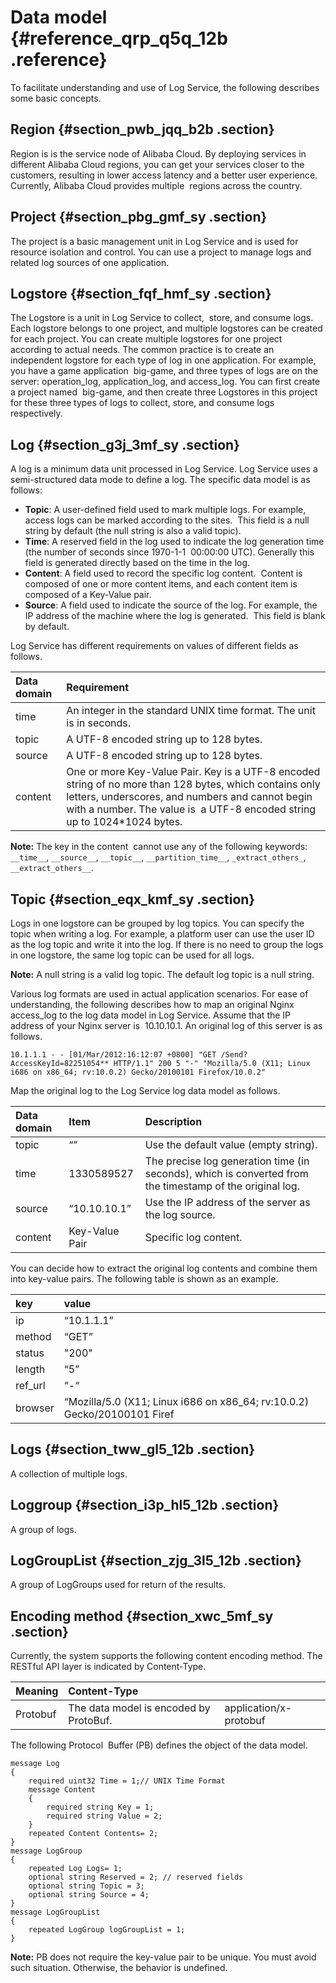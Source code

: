 # Data model {#reference_qrp_q5q_12b .reference}

To facilitate understanding and use of Log Service, the following describes some basic concepts.

## Region {#section_pwb_jqq_b2b .section}

Region is is the service node of Alibaba Cloud. By deploying services in different Alibaba Cloud regions, you can get your services closer to the customers, resulting in lower access latency and a better user experience. Currently, Alibaba Cloud provides multiple  regions across the country.

## Project {#section_pbg_gmf_sy .section}

The project is a basic management unit in Log Service and is used for resource isolation and control. You can use a project to manage logs and related log sources of one application.

## Logstore {#section_fqf_hmf_sy .section}

The Logstore is a unit in Log Service to collect,  store, and consume logs.  Each logstore belongs to one project, and multiple logstores can be created for each project. You can create multiple logstores for one project according to actual needs. The common practice is to create an independent logstore for each type of log in one application. For example, you have a game application  big-game, and three types of logs are on the server: operation\_log, application\_log, and access\_log. You can first create a project named  big-game, and then create three Logstores in this project for these three types of logs to collect, store, and consume logs respectively.

## Log {#section_g3j_3mf_sy .section}

A log is a minimum data unit processed in Log Service. Log Service uses a semi-structured data mode to define a log. The specific data model is as follows:

-   **Topic**: A user-defined field used to mark multiple logs. For example, access logs can be marked according to the sites.  This field is a null string by default \(the null string is also a valid topic\).
-   **Time**: A reserved field in the log used to indicate the log generation time \(the number of seconds since 1970-1-1  00:00:00 UTC\). Generally this field is generated directly based on the time in the log.
-   **Content**: A field used to record the specific log content.  Content is composed of one or more content items, and each content item is composed of a Key-Value pair.
-   **Source**: A field used to indicate the source of the log. For example, the IP address of the machine where the log is generated.  This field is blank by default.

Log Service has different requirements on values of different fields as follows.

|Data domain|Requirement|
|:----------|:----------|
|time|An integer in the standard UNIX time format. The unit is in seconds.|
|topic|A UTF-8 encoded string up to 128 bytes.|
|source|A UTF-8 encoded string up to 128 bytes.|
|content|One or more Key-Value Pair. Key is a UTF-8 encoded string of no more than 128 bytes, which contains only letters, underscores, and numbers and cannot begin with a number. The value is  a UTF-8 encoded string up to 1024\*1024 bytes.|

**Note:** The key in the content  cannot use any of the following keywords: `__time__`, `__source__`, `__topic__`, `__partition_time__`, `_extract_others_`, `__extract_others__`.

## Topic {#section_eqx_kmf_sy .section}

Logs in one logstore can be grouped by log topics. You can specify the topic when writing a log. For example, a platform user can use the user ID as the log topic and write it into the log. If there is no need to group the logs in one logstore, the same log topic can be used for all logs. 

**Note:** A null string is a valid log topic. The default log topic is a null string.

Various log formats are used in actual application scenarios. For ease of understanding, the following describes how to map an original Nginx access\_log to the log data model in Log Service. Assume that the IP address of your Nginx server is  10.10.10.1. An original log of this server is as follows.

```
10.1.1.1 - - [01/Mar/2012:16:12:07 +0800] "GET /Send? AccessKeyId=82251054** HTTP/1.1" 200 5 "-" "Mozilla/5.0 (X11; Linux i686 on x86_64; rv:10.0.2) Gecko/20100101 Firefox/10.0.2"
```

Map the original log to the Log Service log data model as follows.

|Data domain|Item|Description|
|:----------|:---|:----------|
|topic|“”|Use the default value \(empty string\).|
|time|1330589527|The precise log generation time \(in seconds\), which is converted from the timestamp of the original log.|
|source|“10.10.10.1”|Use the IP address of the server as the log source.|
|content|Key-Value Pair|Specific log content.|

You can decide how to extract the original log contents and combine them into key-value pairs. The following table is shown as an example.

|key|value|
|:--|:----|
|ip|“10.1.1.1”|
|method|“GET”|
|status|"200"|
|length|“5”|
|ref\_url|“-“|
|browser|“Mozilla/5.0 \(X11; Linux i686 on x86\_64; rv:10.0.2\) Gecko/20100101 Firef|

## Logs {#section_tww_gl5_12b .section}

A collection of multiple logs.

## Loggroup {#section_i3p_hl5_12b .section}

A group of logs.

## LogGroupList {#section_zjg_3l5_12b .section}

A group of LogGroups used for return of the results.

## Encoding method {#section_xwc_5mf_sy .section}

Currently, the system supports the following content encoding method. The RESTful API layer is indicated by Content-Type.

|Meaning|Content-Type| |
|:------|:-----------|:-|
|Protobuf|The data model is encoded by ProtoBuf.|application/x-protobuf|

The following Protocol  Buffer \(PB\) defines the object of the data model.

```
message Log
{
    required uint32 Time = 1;// UNIX Time Format
    message Content
    {
        required string Key = 1;
        required string Value = 2;
    }  
    repeated Content Contents= 2;
}
message LogGroup
{
    repeated Log Logs= 1;
    optional string Reserved = 2; // reserved fields
    optional string Topic = 3;
    optional string Source = 4;
}
message LogGroupList
{
    repeated LogGroup logGroupList = 1;
}
```

**Note:** PB does not require the key-value pair to be unique. You must avoid such situation. Otherwise, the behavior is undefined.

